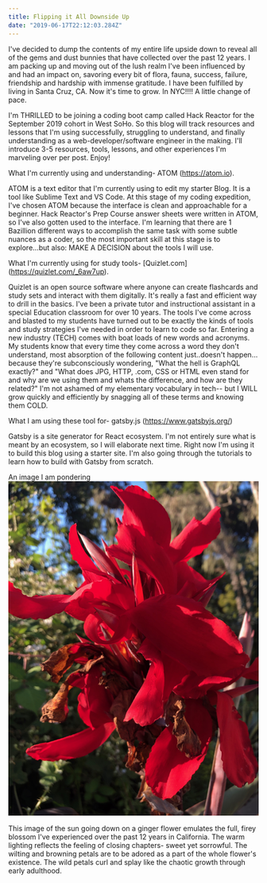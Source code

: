 ```yaml
---
title: Flipping it All Downside Up
date: "2019-06-17T22:12:03.284Z"
---
```


I've decided to dump the contents of my entire life upside down to reveal all of the gems and dust bunnies that have collected over the past 12 years. I am packing up and moving out of the lush realm I've been influenced by and had an impact on, savoring every bit of flora, fauna, success, failure, friendship and hardship with immense gratitude. I have been fulfilled by living in Santa Cruz, CA. Now it's time to grow. In NYC!!!! A little change of pace.

I'm THRILLED to be joining a coding boot camp called Hack Reactor for the September 2019 cohort in West SoHo. So this blog will track resources and lessons that I'm using successfully, struggling to understand, and finally understanding as a web-developer/software engineer in the making. I'll introduce 3-5 resources, tools, lessons, and other experiences I'm marveling over per post. Enjoy!

What I'm currently using and understanding- ATOM (https://atom.io).

ATOM is a text editor that I'm currently using to edit my starter Blog. It is a tool like Sublime Text and VS Code. At this stage of my coding expedition, I've chosen ATOM because the interface is clean and approachable for a beginner.  Hack Reactor's Prep Course answer sheets were written in ATOM, so I've also gotten used to the interface. I'm learning that there are 1 Bazillion different ways to accomplish the same task with some subtle nuances as a coder, so the most important skill at this stage is to explore...but also: MAKE A DECISION about the tools I will use.

What I'm currently using for study tools- [Quizlet.com] (https://quizlet.com/_6aw7up).

Quizlet is an open source software where anyone can create flashcards and study sets and interact with them digitally. It's really a fast and efficient way to drill in the basics. I've been a private tutor and instructional assistant in a special Education classroom for over 10 years. The tools I've come across and blasted to my students have turned out to be exactly the kinds of tools and study strategies I've needed in order to learn to code so far. Entering a new industry (TECH) comes with boat loads of new words and acronyms. My students know that every time they come across a word they don't understand, most absorption of the following content just..doesn't happen... because they're subconsciously wondering, "What the hell is GraphQL exactly?" and "What does JPG, HTTP, .com, CSS or HTML even stand for and why are we using them and whats the difference, and how are they related?" I'm not ashamed of my elementary vocabulary in tech-- but I WILL grow quickly and efficiently by snagging all of these terms and knowing them COLD.

What I am using these tool for- gatsby.js (https://www.gatsbyjs.org/)

Gatsby is a site generator for React ecosystem. I'm not entirely sure what is meant by an ecosystem, so I will elaborate next time. Right now I'm using it to build this blog using a starter site. I'm also going through the tutorials to learn how to build with Gatsby from scratch.

An image I am pondering
![Chinese Salty Egg](./ginger.jpeg)

This image of the sun going down on a ginger flower emulates the full, firey blossom I've experienced over the past 12 years in California. The warm lighting reflects the feeling of closing chapters- sweet yet sorrowful. The wilting and browning petals are to be adored as a part of the whole flower's existence. The wild petals curl and splay like the chaotic growth through early adulthood.
